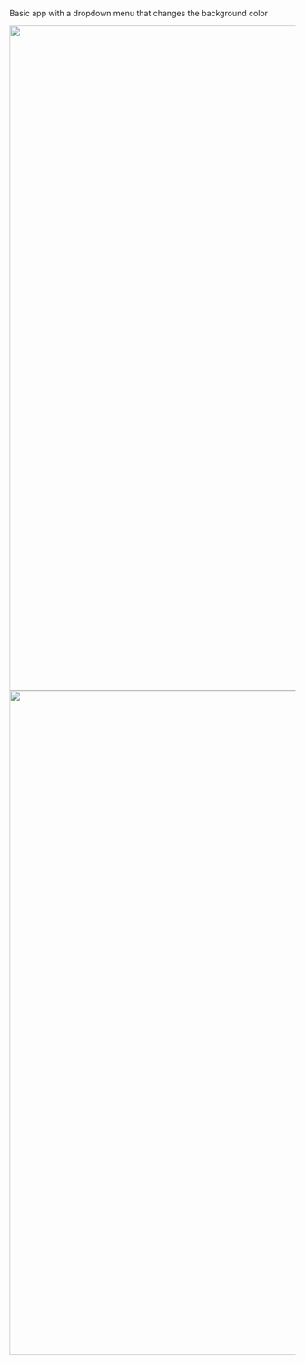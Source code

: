 Basic app with a dropdown menu that changes the background color

<img src="https://user-images.githubusercontent.com/89944583/193203564-4df04dba-7e93-4305-becf-ccb8a8f95bd8.png =590x1170" width=540 height=1170>

<img src="https://user-images.githubusercontent.com/89944583/193203625-5a8cbb30-7b0b-4ab8-b892-8b7303881ad3.png" width=540 height=1170>
